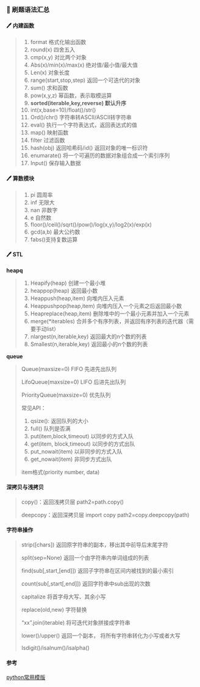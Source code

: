 ### :open_book: 刷题语法汇总

#### :pen: 内建函数

> 1. format 格式化输出函数
> 2. round(x) 四舍五入
> 3. cmp(x,y) 对比两个对象
> 4. Abs(x)/min(x)/max(x) 绝对值/最小值/最大值
> 5. Len(x) 对象长度
> 6. range(start,stop,step) 返回一个可迭代的对象
> 7. sum() 求和函数
> 8. pow(x,y,z) 幂函数，表示取模运算
> 9. **sorted(iterable,key,reverse) 默认升序**
> 10.  int(x,base=10)/float()/str()
> 11. Ord()/chr() 字符串转ASCII/ASCII转字符串
> 12. eval() 执行一个字符表达式，返回表达式的值
> 13. map() 映射函数
> 14. filter 过滤函数
> 15. hash(obj) 返回哈希码/id() 返回对象的唯一标识符
> 16. enumarate() 将一个可遍历的数据对象组合成一个索引序列
> 17. Input() 保存输入数据 



#### :pen: 算数模块

> 1. pi 圆周率
> 2. inf 无限大
> 3. nan 非数字
> 4. e 自然数
> 5. floor()/ceil()/sqrt()/pow()/log(x,y)/log2(x)/exp(x) 
> 6. gcd(a,b) 最大公约数
> 7. fabs()支持复数运算



#### :pen: STL

**heapq**

> 1. Heapify(heap) 创建一个最小堆
> 2. heappop(heap) 返回最小数
> 3. Heappush(heap,item) 向堆内压入元素
> 4. Heappushpop(heap,item) 向堆内压入一个元素之后返回最小数
> 5. Heapreplace(heap,item) 删除堆中的一个最小元素并加入一个元素
> 6. merge(*iterables) 合并多个有序列表，并返回有序列表的迭代器（需要手动list）
> 7. nlargest(n,iterable,key) 返回最大的n个数的列表
> 8. Smallest(n,iterable,key) 返回最小的n个数的列表

**queue**

> Queue(maxsize=0) FIFO 先进先出队列
>
> LifoQueue(maxsize=0) LIFO 后进先出队列
>
> PriorityQueue(maxsize=0) 优先队列
>
> 常见API：
>
> 1. qsize(): 返回队列的大小
> 2. full() 队列是否满
> 3. put(item,block,timeout) 以同步的方式入队
> 4. get(item, block,timeout) 以同步的方式出队
> 5. put_nowait(item) 以非同步的方式入队
> 6. get_nowait(item) 非同步方式出队
>
> item格式(priority number, data)



#### 深拷贝与浅拷贝

> copy()：返回浅拷贝层 path2=path.copy()
>
> deepcopy：返回深拷贝层 import copy path2=copy.deepcopy(path)



#### 字符串操作

>  strip([chars]) 返回原字符串的副本，移出其中前导后末尾字符
>
> split(sep=None) 返回一个由字符串内单词组成的列表
>
> find(sub[,start,[end]]) 返回子字符串在区间内被找到的最小索引
>
> count(sub[,start[,end]]) 返回字符串中sub出现的次数
>
> capitalize 将首字母大写、其余小写
>
> replace(old,new) 字符替换
>
> “xx”.join(iterable) 将可迭代对象拼接成字符串
>
> lower()/upper() 返回一个副本， 将所有字符串转化为小写或者大写
>
> Isdigit()/isalnum()/isalpha()



#### 参考

[python常用模版](https://blog.csdn.net/Shenpibaipao/article/details/105873407)
